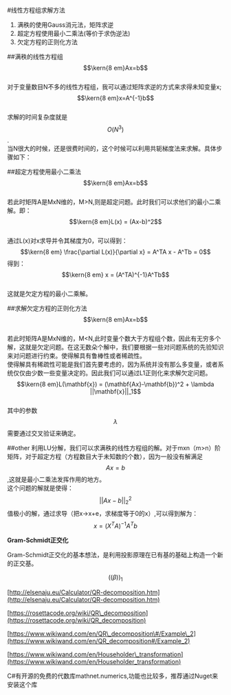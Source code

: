 #线性方程组求解方法
1. 满秩的使用Gauss消元法，矩阵求逆
2. 超定方程使用最小二乘法\(等价于求伪逆法\)
3. 欠定方程的正则化方法

##满秩的线性方程组
$$\kern{8 em}Ax=b$$  
对于变量数目N不多的线性方程组，我可以通过矩阵求逆的方式来求得未知变量x;   
$$\kern{8 em}x=A^{-1}b$$      
求解的时间复杂度就是$$O(N^3)$$.  
当N很大的时候，还是很费时间的，这个时候可以利用共轭梯度法来求解。具体步骤如下：  

##超定方程使用最小二乘法
$$\kern{8 em}Ax=b$$  
若此时矩阵A是MxN维的，M>N,则是超定问题。此时我们可以求他们的最小二乘解。即：    
$$\kern{8 em}L(x) = (Ax-b)^2$$  
通过L(x)对x求导并令其梯度为0，可以得到：  
$$\kern{8 em} \frac{\partial L(x)}{\partial x} = A^TA x - A^Tb = 0$$ 
得到：  
$$\kern{8 em}  x = (A^TA)^{-1}A^Tb$$   
这就是欠定方程的最小二乘解。  

##求解欠定方程的正则化方法
$$\kern{8 em}Ax=b$$  
若此时矩阵A是MxN维的，M<N,此时变量个数大于方程组个数，因此有无穷多个解，这就是欠定问题。在这无数朵个解中，我们要根据一些对问题系统的先验知识来对问题进行约束。使得解具有鲁棒性或者稀疏性。  
使得解具有稀疏性可能是我们首先要考虑的，因为系统并没有那么多变量，或者系统仅仅由少数一些变量决定的。因此我们可以通过L1正则化来求解欠定问题。    
$$\kern{8 em}L(\mathbf{x}) = (\mathbf{Ax}-\mathbf{b})^2 + \lambda ||\mathbf{x}||_1$$     
其中的参数$$\lambda$$需要通过交叉验证来确定。  

##other
利用LU分解，我们可以求满秩的线性方程组的解。对于mxn（m&gt;n）阶矩阵，对于超定方程（方程数目大于未知数的个数），因为一般没有解满足$$Ax=b$$,这就是最小二乘法发挥作用的地方。  
这个问题的解就是使得： $$||Ax-b||_{2}^{2}$$值极小的解，通过求导（把x-&gt;x+e，求梯度等于0的x）,可以得到解为：$$x = (X^{T}A)^{-1}A^{T}b$$

**Gram-Schmidt正交化**

Gram-Schmidt正交化的基本想法，是利用投影原理在已有基的基础上构造一个新的正交基。

$$((\beta ))_{1}$$

[http://elsenaju.eu/Calculator/QR-decomposition.htm](http://elsenaju.eu/Calculator/QR-decomposition.htm)

[https://rosettacode.org/wiki/QR\_decomposition](https://rosettacode.org/wiki/QR_decomposition)

[https://www.wikiwand.com/en/QR\_decomposition\#/Example\_2](https://www.wikiwand.com/en/QR_decomposition#/Example_2)

[https://www.wikiwand.com/en/Householder\_transformation](https://www.wikiwand.com/en/Householder_transformation)

C\#有开源的免费的代数库mathnet.numerics,功能也比较多，推荐通过Nuget来安装这个库

